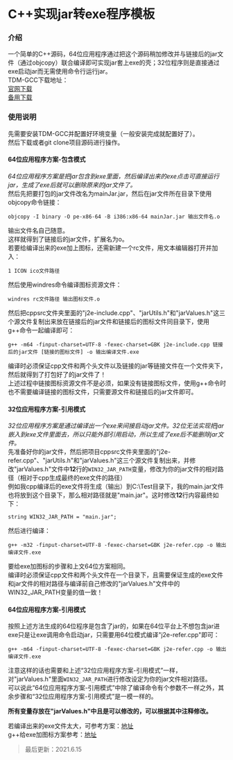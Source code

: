 # C++实现jar转exe程序模板

### 介绍
一个简单的C++源码，64位应用程序通过把这个源码稍加修改并与链接后的jar文件（通过objcopy）联合编译即可实现jar套上exe的壳；32位程序则是直接通过exe启动jar而无需使用命令行运行jar。<br>
TDM-GCC下载地址：<br>
[官网下载](https://jmeubank.github.io/tdm-gcc/)<br>
[备用下载](https://swsk33.lanzoui.com/b0bqvyq4d)<br>

### 使用说明
先需要安装TDM-GCC并配置好环境变量（一般安装完成就配置好了）。<br>
然后下载或者git clone项目源码进行操作。<br>
#### 64位应用程序方案-包含模式
*64位应用程序方案是把jar包含到exe里面，然后编译出来的exe点击可直接运行jar，生成了exe后就可以删除原来的jar文件了。*<br>
然后先把要打包的jar文件改名为mainJar.jar，然后在jar文件所在目录下使用objcopy命令链接：<br>
```
objcopy -I binary -O pe-x86-64 -B i386:x86-64 mainJar.jar 输出文件名.o
```
输出文件名自己随意。<br>
这样就得到了链接后的jar文件，扩展名为o。<br>
若要给编译出来的exe加上图标，还需新建一个rc文件，用文本编辑器打开并加入：<br>
```
1 ICON ico文件路径
```
然后使用windres命令编译图标资源文件：<br>
```
windres rc文件路径 输出图标文件.o
```
然后把cppsrc文件夹里面的"j2e-include.cpp"、"jarUtils.h"和"jarValues.h"这三个源文件复制出来放在链接后的jar文件和链接后的图标文件同目录下，使用g++命令一起编译即可：<br>
```
g++ -m64 -finput-charset=UTF-8 -fexec-charset=GBK j2e-include.cpp 链接后的jar文件 [链接的图标文件] -o 输出编译文件.exe
```
编译时必须保证cpp文件和两个头文件以及链接的jar等链接文件在一个文件夹下，然后就得到了打包好了的jar文件了！<br>
上述过程中链接图标资源文件不是必须，如果没有链接图标文件，使用g++命令时也不需要编译链接的图标文件，只需要源文件和链接后的jar文件即可。<br>
#### 32位应用程序方案-引用模式
*32位应用程序方案是通过编译出一个exe来间接启动jar文件。32位无法实现把jar嵌入到exe文件里面去，所以只能外部引用启动，所以生成了exe后不能删除jar文件。*<br>
先准备好你的jar文件，然后把项目cppsrc文件夹里面的"j2e-refer.cpp"、"jarUtils.h"和"jarValues.h"这三个源文件复制出来，并修改"jarValues.h"文件中**12**行的```WIN32_JAR_PATH```变量，修改为你的jar文件的相对路径（相对于cpp生成最终的exe文件的路径）<br>
例如我cpp编译后的exe文件将生成（输出）到C:\Test目录下，我的main.jar文件也将放到这个目录下，那么相对路径就是"main.jar"。这时修改**12**行内容最终如下：<br>
```
string WIN32_JAR_PATH = "main.jar";
```
然后进行编译：<br>
```
g++ -m32 -finput-charset=UTF-8 -fexec-charset=GBK j2e-refer.cpp -o 输出编译文件.exe
```
要给exe加图标的步骤和上文64位方案相同。<br>
编译时必须保证cpp文件和两个头文件在一个目录下，且需要保证生成的exe文件和jar文件的相对路径与编译前自己修改的"jarValues.h"文件中的WIN32_JAR_PATH变量的值一致！<br>
#### 64位应用程序方案-引用模式
按照上述方法生成的64位程序是包含了jar的，如果在64位平台上不想包含jar进exe只是让exe调用命令启动jar，只需要用64位模式编译"j2e-refer.cpp"即可：
```
g++ -m64 -finput-charset=UTF-8 -fexec-charset=GBK j2e-refer.cpp -o 输出编译文件.exe
```
注意这样的话也需要和上述“32位应用程序方案-引用模式”一样，对"jarValues.h"里面```WIN32_JAR_PATH```进行修改设定为你的jar文件相对路径。<br>
可以说此“64位应用程序方案-引用模式”中除了编译命令有个参数不一样之外，其余步骤和“32位应用程序方案-引用模式”是一模一样的。<br>

**所有变量存放在"jarValues.h"中且是可以修改的，可以根据其中注释修改。**<br>

若编译出来的exe文件太大，可参考方案：[地址](https://blog.csdn.net/yanhanhui1/article/details/109631544)<br>
g++给exe加图标方案参考：[地址](https://blog.csdn.net/yanhanhui1/article/details/110238429)<br>
>最后更新：2021.6.15